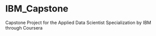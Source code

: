# IBM_Capstone
Capstone Project for the Applied Data Scientist Specialization by IBM through Coursera
